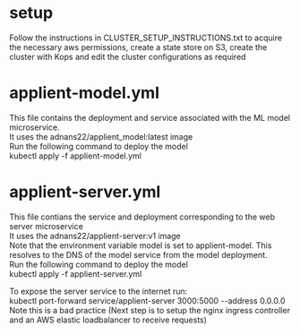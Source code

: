 # setup 
Follow the instructions in CLUSTER_SETUP_INSTRUCTIONS.txt to acquire the necessary aws permissions, create a state store on S3, create the cluster 
with Kops and edit the cluster configurations as required<br>

# applient-model.yml
This file contains the deployment and service associated with the ML model microservice.<br>
It uses the adnans22/applient_model:latest image <br>
Run the following command to deploy the model<br>
kubectl apply -f applient-model.yml<br>

# applient-server.yml
This file contians the service and deployment corresponding to the web server microservice<br>
It uses the adnans22/applient-server:v1 image <br>
Note that the environment variable model is set to applient-model. This resolves to the DNS of the model service from the model deployment.<br>
Run the following command to deploy the model<br>
kubectl apply -f applient-server.yml<br>


To expose the server service to the internet run:<br>
kubectl port-forward service/applient-server 3000:5000 --address 0.0.0.0<br>
Note this is a bad practice (Next step is to setup the nginx ingress controller and an AWS elastic loadbalancer to receive requests)<br>
